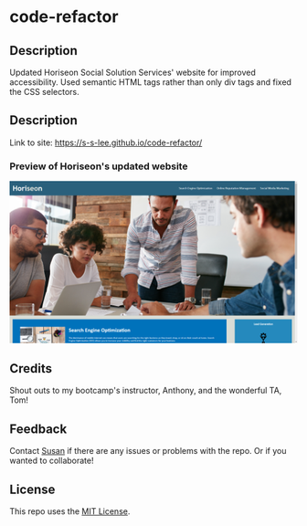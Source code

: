 # code-refactor

## Description

Updated Horiseon Social Solution Services' website for improved accessibility. Used semantic HTML tags rather than only div tags and fixed the CSS selectors.

## Description

Link to site: https://s-s-lee.github.io/code-refactor/

### Preview of Horiseon's updated website

<img alt="screenshot of Horiseon's website" src="./assets/images/horiseon-website-screenshot.png">

## Credits

Shout outs to my bootcamp's instructor, Anthony, and the wonderful TA, Tom!

## Feedback

Contact [Susan](https://github.com/s-s-lee) if there are any issues or problems with the repo. Or if you wanted to collaborate!

## License

This repo uses the [MIT License](https://github.com/s-s-lee/code-refactor/blob/main/LICENSE).